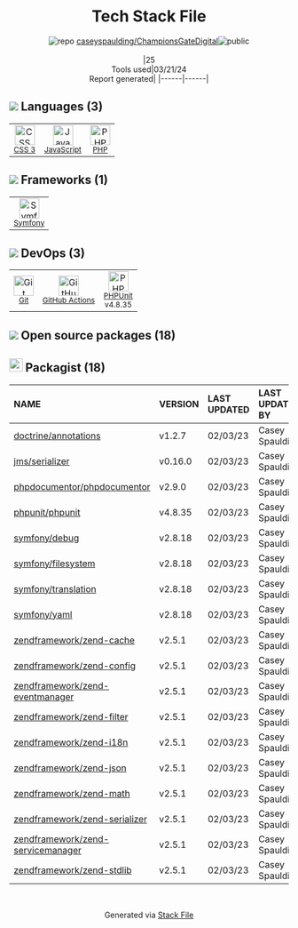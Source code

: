 <!--
&lt;--- Readme.md Snippet without images Start ---&gt;
## Tech Stack
caseyspaulding/ChampionsGateDigital is built on the following main stack:

- [JavaScript](https://developer.mozilla.org/en-US/docs/Web/JavaScript) – Languages
- [PHP](http://www.php.net/) – Languages
- [Symfony](http://symfony.com/) – Frameworks (Full Stack)
- [GitHub Actions](https://github.com/features/actions) – Continuous Integration
- [PHPUnit](https://phpunit.de/) – Testing Frameworks

Full tech stack [here](/techstack.md)

&lt;--- Readme.md Snippet without images End ---&gt;

&lt;--- Readme.md Snippet with images Start ---&gt;
## Tech Stack
caseyspaulding/ChampionsGateDigital is built on the following main stack:

- <img width='25' height='25' src='https://img.stackshare.io/service/1209/javascript.jpeg' alt='JavaScript'/> [JavaScript](https://developer.mozilla.org/en-US/docs/Web/JavaScript) – Languages
- <img width='25' height='25' src='https://img.stackshare.io/service/991/hwUcGZ41_400x400.jpg' alt='PHP'/> [PHP](http://www.php.net/) – Languages
- <img width='25' height='25' src='https://img.stackshare.io/service/1197/logosf_positif_03_icon.png' alt='Symfony'/> [Symfony](http://symfony.com/) – Frameworks (Full Stack)
- <img width='25' height='25' src='https://img.stackshare.io/service/11563/actions.png' alt='GitHub Actions'/> [GitHub Actions](https://github.com/features/actions) – Continuous Integration
- <img width='25' height='25' src='https://img.stackshare.io/service/1616/1_WsEnddd5Y4EgEHsT054kUQ.jpeg' alt='PHPUnit'/> [PHPUnit](https://phpunit.de/) – Testing Frameworks

Full tech stack [here](/techstack.md)

&lt;--- Readme.md Snippet with images End ---&gt;
-->
<div align="center">

# Tech Stack File
![](https://img.stackshare.io/repo.svg "repo") [caseyspaulding/ChampionsGateDigital](https://github.com/caseyspaulding/ChampionsGateDigital)![](https://img.stackshare.io/public_badge.svg "public")
<br/><br/>
|25<br/>Tools used|03/21/24 <br/>Report generated|
|------|------|
</div>

## <img src='https://img.stackshare.io/languages.svg'/> Languages (3)
<table><tr>
  <td align='center'>
  <img width='36' height='36' src='https://img.stackshare.io/service/6727/css.png' alt='CSS 3'>
  <br>
  <sub><a href="https://developer.mozilla.org/en-US/docs/Web/CSS/CSS3">CSS 3</a></sub>
  <br>
  <sub></sub>
</td>

<td align='center'>
  <img width='36' height='36' src='https://img.stackshare.io/service/1209/javascript.jpeg' alt='JavaScript'>
  <br>
  <sub><a href="https://developer.mozilla.org/en-US/docs/Web/JavaScript">JavaScript</a></sub>
  <br>
  <sub></sub>
</td>

<td align='center'>
  <img width='36' height='36' src='https://img.stackshare.io/service/991/hwUcGZ41_400x400.jpg' alt='PHP'>
  <br>
  <sub><a href="http://www.php.net/">PHP</a></sub>
  <br>
  <sub></sub>
</td>

</tr>
</table>

## <img src='https://img.stackshare.io/frameworks.svg'/> Frameworks (1)
<table><tr>
  <td align='center'>
  <img width='36' height='36' src='https://img.stackshare.io/service/1197/logosf_positif_03_icon.png' alt='Symfony'>
  <br>
  <sub><a href="http://symfony.com/">Symfony</a></sub>
  <br>
  <sub></sub>
</td>

</tr>
</table>

## <img src='https://img.stackshare.io/devops.svg'/> DevOps (3)
<table><tr>
  <td align='center'>
  <img width='36' height='36' src='https://img.stackshare.io/service/1046/git.png' alt='Git'>
  <br>
  <sub><a href="http://git-scm.com/">Git</a></sub>
  <br>
  <sub></sub>
</td>

<td align='center'>
  <img width='36' height='36' src='https://img.stackshare.io/service/11563/actions.png' alt='GitHub Actions'>
  <br>
  <sub><a href="https://github.com/features/actions">GitHub Actions</a></sub>
  <br>
  <sub></sub>
</td>

<td align='center'>
  <img width='36' height='36' src='https://img.stackshare.io/service/1616/1_WsEnddd5Y4EgEHsT054kUQ.jpeg' alt='PHPUnit'>
  <br>
  <sub><a href="https://phpunit.de/">PHPUnit</a></sub>
  <br>
  <sub>v4.8.35</sub>
</td>

</tr>
</table>


## <img src='https://img.stackshare.io/group.svg' /> Open source packages (18)</h2>

## <img width='24' height='24' src='https://img.stackshare.io/package_manager/1778/default_90cb8b66e85ae5b95928b10bb076ab6a27c7e151.png'/> Packagist (18)

|NAME|VERSION|LAST UPDATED|LAST UPDATED BY|LICENSE|VULNERABILITIES|
|:------|:------|:------|:------|:------|:------|
|[doctrine/annotations](https://packagist.org/doctrine/annotations)|v1.2.7|02/03/23|Casey Spaulding |N/A|N/A|
|[jms/serializer](https://packagist.org/jms/serializer)|v0.16.0|02/03/23|Casey Spaulding |N/A|N/A|
|[phpdocumentor/phpdocumentor](https://packagist.org/phpdocumentor/phpdocumentor)|v2.9.0|02/03/23|Casey Spaulding |N/A|N/A|
|[phpunit/phpunit](https://packagist.org/phpunit/phpunit)|v4.8.35|02/03/23|Casey Spaulding |N/A|N/A|
|[symfony/debug](https://packagist.org/symfony/debug)|v2.8.18|02/03/23|Casey Spaulding |N/A|N/A|
|[symfony/filesystem](https://packagist.org/symfony/filesystem)|v2.8.18|02/03/23|Casey Spaulding |N/A|N/A|
|[symfony/translation](https://packagist.org/symfony/translation)|v2.8.18|02/03/23|Casey Spaulding |N/A|N/A|
|[symfony/yaml](https://packagist.org/symfony/yaml)|v2.8.18|02/03/23|Casey Spaulding |N/A|N/A|
|[zendframework/zend-cache](https://packagist.org/zendframework/zend-cache)|v2.5.1|02/03/23|Casey Spaulding |N/A|N/A|
|[zendframework/zend-config](https://packagist.org/zendframework/zend-config)|v2.5.1|02/03/23|Casey Spaulding |N/A|N/A|
|[zendframework/zend-eventmanager](https://packagist.org/zendframework/zend-eventmanager)|v2.5.1|02/03/23|Casey Spaulding |N/A|N/A|
|[zendframework/zend-filter](https://packagist.org/zendframework/zend-filter)|v2.5.1|02/03/23|Casey Spaulding |N/A|N/A|
|[zendframework/zend-i18n](https://packagist.org/zendframework/zend-i18n)|v2.5.1|02/03/23|Casey Spaulding |N/A|N/A|
|[zendframework/zend-json](https://packagist.org/zendframework/zend-json)|v2.5.1|02/03/23|Casey Spaulding |N/A|N/A|
|[zendframework/zend-math](https://packagist.org/zendframework/zend-math)|v2.5.1|02/03/23|Casey Spaulding |N/A|N/A|
|[zendframework/zend-serializer](https://packagist.org/zendframework/zend-serializer)|v2.5.1|02/03/23|Casey Spaulding |N/A|N/A|
|[zendframework/zend-servicemanager](https://packagist.org/zendframework/zend-servicemanager)|v2.5.1|02/03/23|Casey Spaulding |N/A|N/A|
|[zendframework/zend-stdlib](https://packagist.org/zendframework/zend-stdlib)|v2.5.1|02/03/23|Casey Spaulding |N/A|N/A|

<br/>
<div align='center'>

Generated via [Stack File](https://github.com/marketplace/stack-file)
